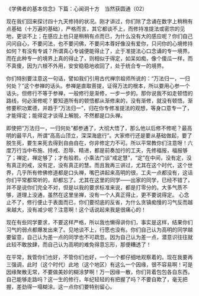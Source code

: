 《学佛者的基本信念》下篇：心闻洞十方　当然获圆通（02）

现在我们回来探讨四十九天修持的状况。刚才讲过，你们除了念诵在数字上稍稍有点基础（十万遍的基础），严格而言，其它都谈不上，而修持准提法或密宗的见地，更谈不上；在感应上也只是稍稍有点而已，为什么没有大的感应呢？你们自己问问自心，不要问法，也不要问佛，不要问本尊好像没有爱你，只问你的心境修持如何？有没有专诚？所谓真心专诚便能得止了，止于准提法心口念诵的专一境界。而在此种专一的境界上真的得止了，则相似于得定，如呆如痴，像个傻瓜一样，而不真傻，因为六根不外用，安安稳稳地收回了，处于统合专一的境界。

你们特别要注意这一句话，譬如我们引用古代禅宗祖师所说的：“万法归一，一归何处？”这个参禅的话头。参禅是直取菩提，证得万法的根本，所以要用心参一个话头。但修行不等于参禅，一般修行是渐修，一步一步的。那你说我不如走顿悟的路线，何必渐修呢？要知道所有的顿悟都从渐修来的，没有渐修，就没有顿悟。渐修要积功累德，并趋于“万法归一”，归在你专修准提法的观想，等身口意专一了，才能得定；能得定才谈得上解脱，不然都是口头禅。

即使把“万法归一，一归何处”都参通了，大彻大悟了，那么他以后修不修呢？最高明的最平凡，所谓“高高山顶立，深深海底行”。大家修行还是要从基础做起，要了脱生死，要生来死去得到自由自在，你非修定力不可。所以平常教你们注意呀！六度万行当中布施、持戒、忍辱、精进，都是前奏加行的工夫，先修福报，福报够了；禅定，禅定够了；才有般若。小乘法门谈“戒定慧”，“定”在中间，没有定，没有真正的戒，没有定，没有真正的慧。而且我再三讲过，尤其在这个时代，这个世界，几乎所有修佛修道都是口头禅，嘴巴讲起来高明的很，工夫一点都没有，这话你们平常都常听的，却都忘了。尤其在这里的同学——出家的同学，已经不错了，并不是说你们完全不对，但是以我的要求标准来说，都是打零分的。大多气质不够，道理上没通，虽然在这里坐禅，没有一个人真正得止，更不要说得定。 心念止不了，修行便止于表面而已，你们要彻底的反省，为什么贪镇痴慢的习气反而越来越大，没有减少呢？注意啊！这个话说起来我是很痛心的！

现在有些同学要求，不要这样严格，所以我也懒得讲你们，事实是这样，结果你们习气的弱点都爆发出来了。见地谈不上，行愿也没有。你们自己认为高明的同学越要留意，自己认为差一点的同学也不可疏忽。因为自己认为差一点，潜意识往往就此较不敢放肆，而自己认为高明的难免得意忘形，那便糟透了！

在平常，我管你们也好，不管你们也好，一个一个都仔细地观察着的。现在我要再三强调，此时（这个时代）此地（这个地区）有这么一个因缘，很不容易啊！可是因缘聚散无常，不要做美妙的糊涂梦啊！万一因缘一散，你们背着包包各自东西，自己能够走路吗？这一生的修行，年纪轻轻的有把握了吗？不要自欺了，毫无把握，差劲得一塌糊涂。这一点你们要特别留心。


